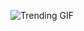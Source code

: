 
<!-- GIF_SECTION -->
![Trending GIF](https://media3.giphy.com/media/v1.Y2lkPThiYjIxNzcyanY4MXd4eDdlNWtxMmMycHg1dW1ocWZmdnI2Z2NqaXBvd3lydmQyZyZlcD12MV9naWZzX3NlYXJjaCZjdD1n/3oEjHGr1Fhz0kyv8Ig/giphy.gif)
<!-- END_GIF_SECTION -->
